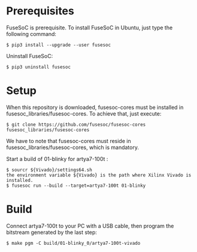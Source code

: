 # Prerequisites
FuseSoC is prerequisite. To install FuseSoC in Ubuntu, just type the following command:
```
$ pip3 install --upgrade --user fusesoc
```

Uninstall FuseSoC:
```
$ pip3 uninstall fusesoc
```

# Setup
When this repository is downloaded, fusesoc-cores must be installed in
fusesoc_libraries/fusesoc-cores. To achieve that, just execute:
```
$ git clone https://github.com/fusesoc/fusesoc-cores fusesoc_libraries/fusesoc-cores
```

We have to note that fusesoc-cores must reside in fusesoc_libraries/fusesoc-cores,
which is mandatory.

Start a build of 01-blinky for artya7-100t :
```
$ sourcr ${Vivado}/settings64.sh
the environment variable ${Vivado} is the path where Xilinx Vivado is installed.
$ fusesoc run --build --target=artya7-100t 01-blinky
```

# Build
Connect artya7-100t to your PC with a USB cable, then program the bitstream
generated by the last step:
```
$ make pgm -C build/01-blinky_0/artya7-100t-vivado
```

